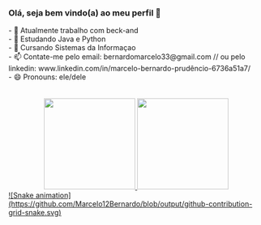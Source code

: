 ### Olá, seja bem vindo(a) ao meu perfil 👋
<div>
- 🔭 Atualmente trabalho com beck-and<br>
- 🌱 Estudando Java e Python<br>
- 🌱 Cursando Sistemas da Informaçao<br>
- 📫 Contate-me pelo email: bernardomarcelo33@gmail.com // ou pelo linkedin: www.linkedin.com/in/marcelo-bernardo-prudêncio-6736a51a7/ <br>
- 😄 Pronouns: ele/dele<br><br><br>
</div>

<div align="center">
  <a href="https://github.com/Marcelo12Bernardo">
  <img height="180em"src="https://github-readme-stats.vercel.app/api?username=Marcelo12Bernardo&show_icons=true&theme=dark&include_all_commits=true&count_private=true"/>
  <img height="180em" src="https://github-readme-stats.vercel.app/api/top-langs/?username=Marcelo12Bernardo&layout=compact&langs_count=7&theme=dark"/>
</div>
  
<div>
  ![Snake animation](https://github.com/Marcelo12Bernardo/blob/output/github-contribution-grid-snake.svg)
</div>

<!--
**Marcelo12Bernardo/Marcelo12Bernardo** is a ✨ _special_ ✨ repository because its `README.md` (this file) appears on your GitHub profile.

Here are some ideas to get you started:
- 👯 I’m looking to collaborate on ...
- 🤔 I’m looking for help with ...
- 💬 Ask me about ...
- ⚡ Fun fact: ...
-->
